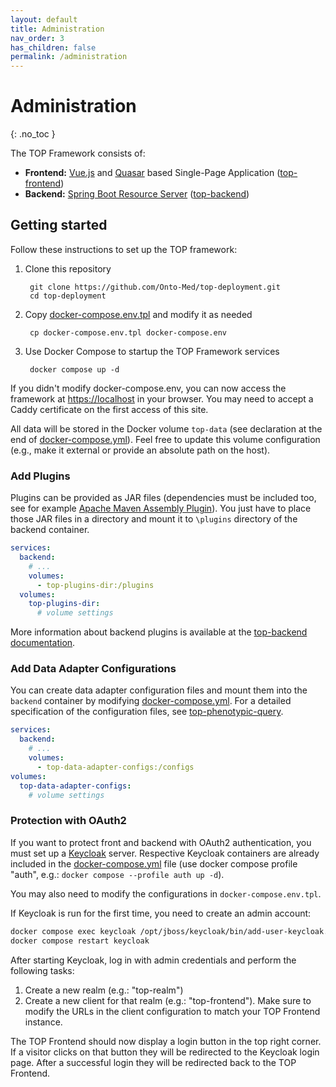 ```yaml
---
layout: default
title: Administration
nav_order: 3
has_children: false
permalink: /administration
---
```


# Administration
{: .no_toc }

The TOP Framework consists of:

* **Frontend:** [Vue.js](https://vuejs.org) and [Quasar](https://quasar.dev) based Single-Page Application ([top-frontend](https://github.com/Onto-Med/top-frontend))
* **Backend:** [Spring Boot Resource Server](https://docs.spring.io/spring-security/reference/servlet/oauth2/resource-server/index.html) ([top-backend](https://github.com/Onto-Med/top-backend))

## Getting started
Follow these instructions to set up the TOP framework:

1. Clone this repository

        git clone https://github.com/Onto-Med/top-deployment.git
        cd top-deployment
2. Copy [docker-compose.env.tpl](https://github.com/Onto-Med/top-deployment/blob/main/docker-compose.env.tpl) and modify it as needed

        cp docker-compose.env.tpl docker-compose.env
3. Use Docker Compose to startup the TOP Framework services

        docker compose up -d

If you didn't modify docker-compose.env, you can now access the framework at <https://localhost> in your browser.
You may need to accept a Caddy certificate on the first access of this site.

All data will be stored in the Docker volume `top-data` (see declaration at the end of [docker-compose.yml](https://github.com/Onto-Med/top-deployment/blob/main/docker-compose.yml)).
Feel free to update this volume configuration (e.g., make it external or provide an absolute path on the host).

### Add Plugins
Plugins can be provided as JAR files (dependencies must be included too, see for example [Apache Maven Assembly Plugin](https://maven.apache.org/plugins/maven-assembly-plugin/usage.html)).
You just have to place those JAR files in a directory and mount it to `\plugins` directory of the backend container.

```yml
services:
  backend:
    # ...
    volumes:
      - top-plugins-dir:/plugins
  volumes:
    top-plugins-dir:
      # volume settings
```

More information about backend plugins is available at the [top-backend documentation](https://github.com/Onto-Med/top-backend#plugins).

### Add Data Adapter Configurations
You can create data adapter configuration files and mount them into the `backend` container by modifying [docker-compose.yml](https://github.com/Onto-Med/top-deployment/blob/main/docker-compose.yml). For a detailed specification of the configuration files, see [top-phenotypic-query](https://github.com/Onto-Med/top-phenotypic-query).

```yml
services:
  backend:
    # ...
    volumes:
      - top-data-adapter-configs:/configs
volumes:
  top-data-adapter-configs:
    # volume settings
```

### Protection with OAuth2
If you want to protect front and backend with OAuth2 authentication, you must set up a [Keycloak](https://hub.docker.com/r/jboss/keycloak/) server.
Respective Keycloak containers are already included in the [docker-compose.yml](https://github.com/Onto-Med/top-deployment/blob/main/docker-compose.yml) file (use docker compose profile "auth", e.g.: `docker compose --profile auth up -d`).

You may also need to modify the configurations in `docker-compose.env.tpl`.

If Keycloak is run for the first time, you need to create an admin account:

```sh
docker compose exec keycloak /opt/jboss/keycloak/bin/add-user-keycloak.sh -u <USERNAME> -p <PASSWORD>
docker compose restart keycloak
```

After starting Keycloak, log in with admin credentials and perform the following tasks:
1. Create a new realm (e.g.: "top-realm")
2. Create a new client for that realm (e.g.: "top-frontend"). Make sure to modify the URLs in the client configuration to match your TOP Frontend instance.

The TOP Frontend should now display a login button in the top right corner. If a visitor clicks on that button they will be redirected to the Keycloak login page.
After a successful login they will be redirected back to the TOP Frontend.
